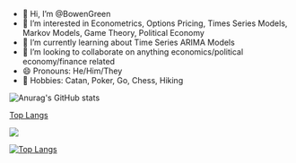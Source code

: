 - 👋 Hi, I’m @BowenGreen
- 👀 I’m interested in Econometrics, Options Pricing, Times Series Models, Markov Models, Game Theory, Political Economy
- 🌱 I’m currently learning about Time Series ARIMA Models
- 💞️ I’m looking to collaborate on anything economics/political economy/finance related
- 😄 Pronouns: He/Him/They
- 👾 Hobbies: Catan, Poker, Go, Chess, Hiking

![Anurag's GitHub stats](https://github-readme-stats.vercel.app/api?username=anuraghazra&show_icons=true&theme=transparent)

[Top Langs](https://github-readme-stats.vercel.app/api/top-langs/?username=anuraghazra&hide_progress=true)

[![](https://github-readme-stats.vercel.app/api/top-langs/?username=anuraghazra&show_icons=true&theme=transparent&hide_progress=true)](https://github.com/anuraghazra/github-readme-stats)

[![Top Langs](https://github-readme-stats.vercel.app/api/top-langs/?username=anuraghazra&layout=pie)](https://github.com/anuraghazra/github-readme-stats)
